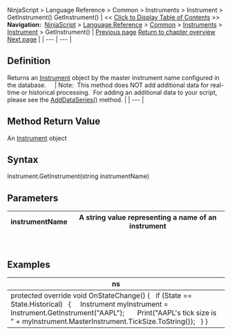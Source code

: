 ﻿
NinjaScript > Language Reference > Common > Instruments > Instrument > GetInstrument()
GetInstrument()
| << [Click to Display Table of Contents](getinstrument.md) >> **Navigation:**     [NinjaScript](ninjascript.md) > [Language Reference](language_reference_wip.md) > [Common](common.md) > [Instruments](instruments_ninjascript.md) > [Instrument](instrument.md) > GetInstrument() | [Previous page](instrument_fullname.md) [Return to chapter overview](instrument.md) [Next page](masterinstrument.md) |
| --- | --- |
## Definition
Returns an [Instrument](instruments.md) object by the master instrument name configured in the database.  
 
| Note:  This method does NOT add additional data for real-time or historical processing.  For adding an additional data to your script, please see the  [AddDataSeries()](adddataseries.md) method. |
| --- |
## 
## 
## Method Return Value
An [Instrument](instrument.md) object
 
## Syntax
Instrument.GetInstrument(string instrumentName)
 
## Parameters
| instrumentName | A string value representing a name of an instrument |
| --- | --- |
 
## 
## Examples
| ns |
| --- |
| protected override void OnStateChange() {    if (State == State.Historical)    {      Instrument myInstrument = Instrument.GetInstrument("AAPL");        Print("AAPL's tick size is " + myInstrument.MasterInstrument.TickSize.ToString());    } } |


